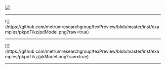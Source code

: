 ![](https://raw.githubusercontent.com/metrumresearchgroup/texPreview/master/inst/examples/pkpdTikz/twoCmt.png?raw=true)
<hr>
![](https://github.com/metrumresearchgroup/texPreview/blob/master/inst/examples/pkpdTikz/pdModel.png?raw=true)
<hr>
![](https://github.com/metrumresearchgroup/texPreview/blob/master/inst/examples/pkpdTikz/pkModel.png?raw=true)
<hr>
